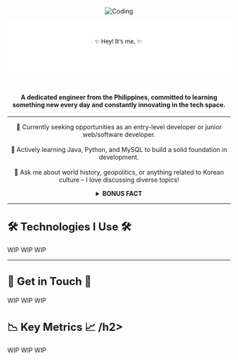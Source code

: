 <div style="text-align: center;">
    <img src="https://github.com/user-attachments/assets/7df243b6-1712-4a33-9f5f-55dae2f9aa5a" alt="Coding" style="max-width: 100%; height: auto;">
</div>

<p align="center">
  <img src="https://raw.githubusercontent.com/seanverano/seanverano/main/seanverano-header.svg" alt="Description" width="600"/>
</p>
<div style="display: flex; align-items: center;">
  <div style="flex: 1;">
    <h4 align="center">A dedicated engineer from the Philippines, committed to learning something new every day and constantly innovating in the tech space.
    </h3>
<hr>
<p align="center">
  🔭 Currently seeking opportunities as an entry-level developer or junior web/software developer. <br><br>
  🌱 Actively learning Java, Python, and MySQL to build a solid foundation in development. <br><br>
  💬 Ask me about world history, geopolitics, or anything related to Korean culture – I love discussing diverse topics! <br>
</p>
<details>
<summary align="center"><b>BONUS FACT</b></summary>
    <p align="center">😄 The only subject I failed in college was Computer Programming 2, but that challenge sparked my transition into the tech industry. 
        <i><span style="font-size: larger;"><br>What doesn’t kill you makes you stronger, right?</span></i>
    </p>
</details>
<hr>
<div style="margin-top: 30px;">
  <h2 align="left" style="font-size: 24px;">🛠️ Technologies I Use 🛠️</h2>
</div>
      WIP WIP WIP
<hr>
<div style="margin-top: 30px;">
  <h2 align="left" style="font-size: 24px;">📩 Get in Touch 📩</h2>
</div>
WIP WIP WIP<div style="margin-top: 30px;">
  <h2 align="left" style="font-size: 24px;">📉 Key Metrics 📈 /h2>
</div>
WIP WIP WIP
